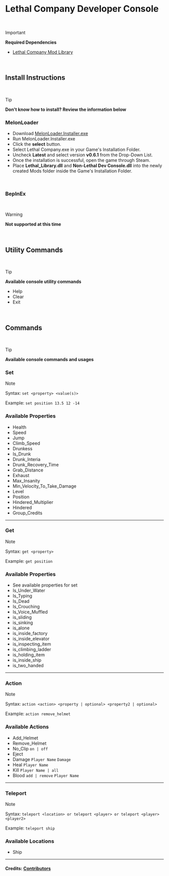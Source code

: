 # Lethal Company Developer Console

<br>

> [!IMPORTANT]
> **Required Dependencies**
> 
> - [Lethal Company Mod Library](https://github.com/Lillious/Lethal-Company-Mod-Library)

<br>

## Install Instructions

<br>

> [!TIP]
> **Don't know how to install? Review the information below**

### MelonLoader
- Download [MelonLoader.Installer.exe](https://github.com/LavaGang/MelonLoader/releases/latest)
- Run MelonLoader.Installer.exe
- Click the **select** button.
- Select Lethal Company.exe in your Game's Installation Folder.
- Uncheck **Latest** and select version **v0.6.1** from the Drop-Down List.
- Once the installation is successful, open the game through Steam.
- Place **Lethal_Library.dll** and **Non-Lethal Dev Console.dll** into the newly created Mods folder inside the Game's Installation Folder.

<br>

### BepInEx

<br>

> [!WARNING]
> **Not supported at this time**

<br>

## Utility Commands

<br>

> [!TIP]
> **Available console utility commands**

- Help
- Clear
- Exit

<br>

## Commands

<br>

> [!TIP]
> **Available console commands and usages**

### Set
> [!NOTE]
> Syntax: ``set <property> <value(s)>``
> 
> Example: ``set position 13.5 12 -14``

### Available Properties
- Health
- Speed
- Jump
- Climb_Speed
- Drunkess
- Is_Drunk
- Drunk_Interia
- Drunk_Recovery_Time
- Grab_Distance
- Exhaust
- Max_Insanity
- Min_Velocity_To_Take_Damage
- Level
- Position
- Hindered_Multiplier
- Hindered
- Group_Credits

<hr>

### Get
> [!NOTE]
> Syntax: ``get <property>``
> 
> Example: ``get position``

### Available Properties
- See available properties for set
- Is_Under_Water
- Is_Typing
- Is_Dead
- Is_Crouching
- Is_Voice_Muffled
- is_sliding
- is_sinking
- is_alone
- is_inside_factory
- is_inside_elevator
- is_inspecting_item
- is_climbing_ladder
- is_holding_item
- is_inside_ship
- is_two_handed

<hr>

### Action
> [!NOTE]
> Syntax: ``action <action> <property | optional> <property2 | optional>``
> 
> Example: ``action remove_helmet``

### Available Actions
- Add_Helmet
- Remove_Helmet
- No_Clip ``on | off``
- Eject
- Damage ``Player Name`` ``Damage``
- Heal ``Player Name``
- Kill ``Player Name | all``
- Blood ``add | remove`` ``Player Name``

<hr>

### Teleport
> [!NOTE]
> Syntax: ``teleport <location> or teleport <player> or teleport <player> <player2>``
> 
> Example: ``teleport ship``

### Available Locations
- Ship

<hr>

#### Credits: [Contributors](https://github.com/Lillious/Lethal-Company-Developer-Console/graphs/contributors)
